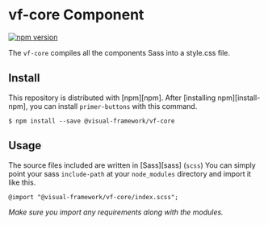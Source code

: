 # vf-core Component

[![npm version](https://badge.fury.io/js/%40visual-framework%2Fvf-core.svg)](https://badge.fury.io/js/%40visual-framework%2Fvf-core)

The `vf-core` compiles all the components Sass into a style.css file.

## Install

This repository is distributed with [npm][npm]. After [installing npm][install-npm], you can install `primer-buttons` with this command.

```
$ npm install --save @visual-framework/vf-core
```

## Usage

The source files included are written in [Sass][sass] (`scss`) You can simply point your sass `include-path` at your `node_modules` directory and import it like this.

```
@import "@visual-framework/vf-core/index.scss";
```

_Make sure you import any requirements along with the modules._
